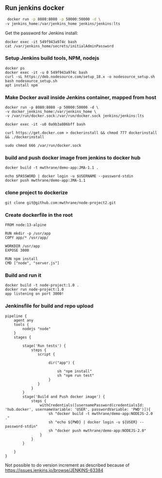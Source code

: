 ## Run jenkins docker
```bash
 docker run -p 8080:8080 -p 50000:50000 -d \
-v jenkins_home:/var/jenkins_home jenkins/jenkins:lts

```
Get the password for Jenkins install:
``` 
docker exec -it 549f943a974c bash
cat /var/jenkins_home/secrets/initialAdminPassword 
```
### Setup Jenkins build tools, NPM, nodejs

```
docker ps
docker exec -it -u 0 549f943a974c bash
curl -sL https://deb.nodesource.com/setup_18.x -o nodesource_setup.sh
bash nodesource_setup.sh
apt install npm

```

### Make Docker avail inside Jenkins container, mapped from host

```
docker run -p 8080:8080 -p 50000:50000 -d \
-v docker_jenkins_home:/var/jenkins_home \
-v /var/run/docker.sock:/var/run/docker.sock jenkins/jenkins:lts

docker exec -it -u0 0a9b3a806bff bash

curl https://get.docker.com > dockerinstall && chmod 777 dockerinstall && ./dockerinstall

sudo chmod 666 /var/run/docker.sock
```

### build and push docker image from jenkins to docker hub

```
docker build -t mwthrane/demo-app:JMA-1.1 .

echo $PASSWORD | docker login -u $USERNAME --password-stdin
docker push mwthrane/demo-app:JMA-1.1
```

### clone project to dockerize

```
git clone git@github.com:mwthrane/node-project2.git
```
### Create dockerfile in the root
```
FROM node:13-alpine

RUN mkdir -p /usr/app
COPY app/* /usr/app/

WORKDIR /usr/app
EXPOSE 3000

RUN npm install
CMD ["node", "server.js"]

```
### Build and run it
```
docker build -t node-project:1.0 .
docker run node-project:1.0
app listening on port 3000!

```

### Jenkinsfile for build and repo upload
```
pipeline {
    agent any
    tools {
        nodejs "node"
    }
    stages {
        
        stage('Run tests') {
            steps {
               script {

                    dir("app") {

                        sh "npm install"
                        sh "npm run test"
                    } 
               }
            }
        }
        stage('Build and Push docker image') {
            steps {
                withCredentials([usernamePassword(credentialsId: 'hub.docker', usernameVariable: 'USER', passwordVariable: 'PWD')]){
                    sh "docker build -t mwthrane/demo-app:NODEJS-2.0 ."
                    sh "echo ${PWD} | docker login -u ${USER} --password-stdin"
                    sh "docker push mwthrane/demo-app:NODEJS-2.0"
                }
            }
        }

    }
}

```
Not possible to do version increment as described because of https://issues.jenkins.io/browse/JENKINS-63384

